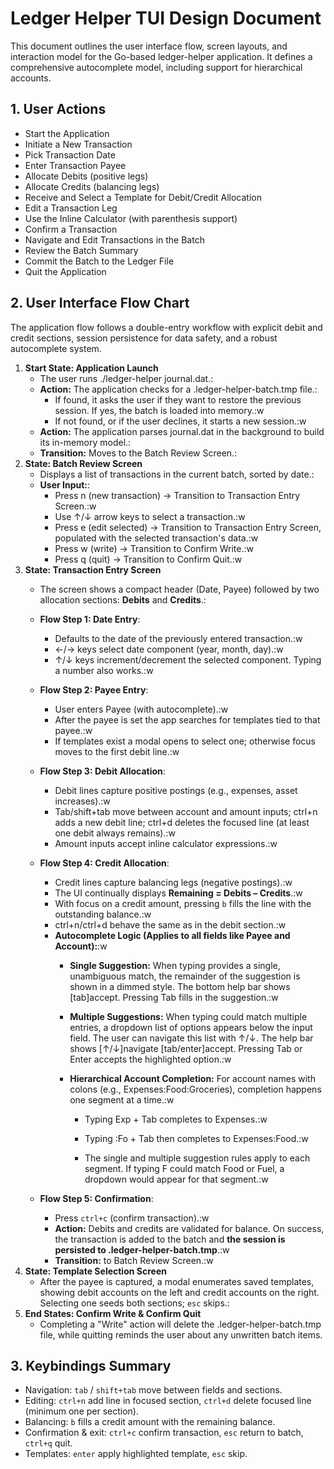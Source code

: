 # **Ledger Helper TUI Design Document**

This document outlines the user interface flow, screen layouts, and interaction model for the Go-based ledger-helper application. It defines a comprehensive autocomplete model, including support for hierarchical accounts.

## **1\. User Actions**

* Start the Application
* Initiate a New Transaction
* Pick Transaction Date
* Enter Transaction Payee
* Allocate Debits (positive legs)
* Allocate Credits (balancing legs)
* Receive and Select a Template for Debit/Credit Allocation
* Edit a Transaction Leg
* Use the Inline Calculator (with parenthesis support)
* Confirm a Transaction
* Navigate and Edit Transactions in the Batch
* Review the Batch Summary
* Commit the Batch to the Ledger File
* Quit the Application

## **2\. User Interface Flow Chart**

The application flow follows a double-entry workflow with explicit debit and credit sections, session persistence for data safety, and a robust autocomplete system.

1. **Start State: Application Launch**
   * The user runs ./ledger-helper journal.dat.:
   * **Action:** The application checks for a .ledger-helper-batch.tmp file.:
     * If found, it asks the user if they want to restore the previous session. If yes, the batch is loaded into memory.:w
     * If not found, or if the user declines, it starts a new session.:w
   * **Action:** The application parses journal.dat in the background to build its in-memory model.:
   * **Transition:** Moves to the Batch Review Screen.:
2. **State: Batch Review Screen**
   * Displays a list of transactions in the current batch, sorted by date.:
   * **User Input:**:
     * Press n (new transaction) \-\> Transition to Transaction Entry Screen.:w
     * Use ↑/↓ arrow keys to select a transaction.:w
     * Press e (edit selected) \-\> Transition to Transaction Entry Screen, populated with the selected transaction's data.:w
     * Press w (write) \-\> Transition to Confirm Write.:w
     * Press q (quit) \-\> Transition to Confirm Quit.:w
3. **State: Transaction Entry Screen**
   * The screen shows a compact header (Date, Payee) followed by two allocation sections: **Debits** and **Credits**.:
   * **Flow Step 1: Date Entry**:
     * Defaults to the date of the previously entered transaction.:w
     * ←/→ keys select date component (year, month, day).:w
     * ↑/↓ keys increment/decrement the selected component. Typing a number also works.:w
   * **Flow Step 2: Payee Entry**:
     * User enters Payee (with autocomplete).:w
     * After the payee is set the app searches for templates tied to that payee.:w
     * If templates exist a modal opens to select one; otherwise focus moves to the first debit line.:w
   * **Flow Step 3: Debit Allocation**:
     * Debit lines capture positive postings (e.g., expenses, asset increases).:w
     * Tab/shift+tab move between account and amount inputs; ctrl+n adds a new debit line; ctrl+d deletes the focused line (at least one debit always remains).:w
     * Amount inputs accept inline calculator expressions.:w
   * **Flow Step 4: Credit Allocation**:
     * Credit lines capture balancing legs (negative postings).:w
     * The UI continually displays **Remaining = Debits – Credits**.:w
     * With focus on a credit amount, pressing `b` fills the line with the outstanding balance.:w
     * ctrl+n/ctrl+d behave the same as in the debit section.:w
     * **Autocomplete Logic (Applies to all fields like Payee and Account):**:w
       * **Single Suggestion:** When typing provides a single, unambiguous match, the remainder of the suggestion is shown in a dimmed style. The bottom help bar shows [tab]accept. Pressing Tab fills in the suggestion.:w

       * **Multiple Suggestions:** When typing could match multiple entries, a dropdown list of options appears below the input field. The user can navigate this list with ↑/↓. The help bar shows [↑/↓]navigate [tab/enter]accept. Pressing Tab or Enter accepts the highlighted option.:w

       * **Hierarchical Account Completion:** For account names with colons (e.g., Expenses:Food:Groceries), completion happens one segment at a time.:w

         * Typing Exp + Tab completes to Expenses.:w

         * Typing :Fo + Tab then completes to Expenses:Food.:w

         * The single and multiple suggestion rules apply to each segment. If typing F could match Food or Fuel, a dropdown would appear for that segment.:w

   * **Flow Step 5: Confirmation**:
     * Press `ctrl+c` (confirm transaction).:w
     * **Action:** Debits and credits are validated for balance. On success, the transaction is added to the batch and **the session is persisted to .ledger-helper-batch.tmp**.:w
     * **Transition:** to Batch Review Screen.:w
4. **State: Template Selection Screen**
   * After the payee is captured, a modal enumerates saved templates, showing debit accounts on the left and credit accounts on the right. Selecting one seeds both sections; `esc` skips.:
5. **End States: Confirm Write & Confirm Quit**
   * Completing a "Write" action will delete the .ledger-helper-batch.tmp file, while quitting reminds the user about any unwritten batch items.

## **3\. Keybindings Summary**

* Navigation: `tab` / `shift+tab` move between fields and sections.
* Editing: `ctrl+n` add line in focused section, `ctrl+d` delete focused line (minimum one per section).
* Balancing: `b` fills a credit amount with the remaining balance.
* Confirmation & exit: `ctrl+c` confirm transaction, `esc` return to batch, `ctrl+q` quit.
* Templates: `enter` apply highlighted template, `esc` skip.
